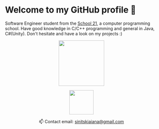 # Welcome to my GitHub profile 👋
Software Engineer student from the [School 21](https://sbergraduate.ru/en/21-school/), a computer programming school. Have good knowledge in C/C++ programming and general in Java, C#(Unity). Don't hesitate and have a look on my projects :)

<!--
TO DO:

- python mini-project?
-->

<p align='center'>
   <a href="https://github.com/sinyana383/github-readme-stats">
       <img height=150 src="https://github-readme-stats.vercel.app/api/top-langs/?username=sinyana383&layout=compact&langs_count=10"/></a>
</p>

<p align='center'>
   <a href="https://hh.ru/resume/0b31a7efff083ae6320039ed1f366f68674f62">
       <img height=80 src="https://1ul.ru/upload/resize_image/publication/96872/960_0_3_HeadHunter.png?&style=for-the-badge&logo=linkedin&logoColor=white"/>
   </a>
<p align='center'>

<p align='center'>
   📫 Contact email: <a href='mailto:sinitskiaiana@gmail.com'>sinitskiaiana@gmail.com</a>
</p>
